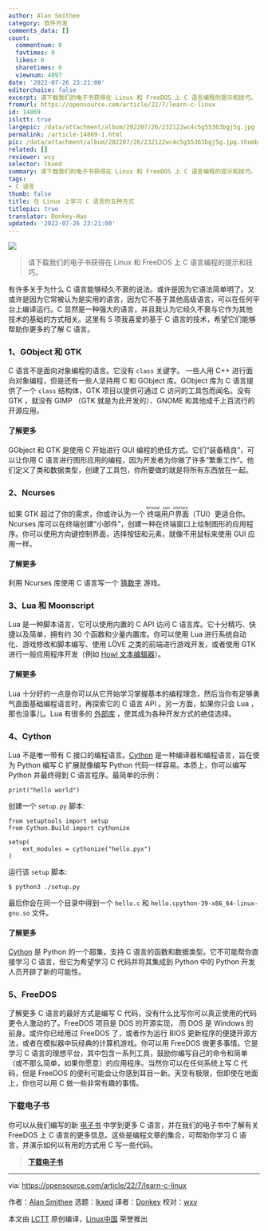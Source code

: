 ```yaml
---
author: Alan Smithee
category: 软件开发
comments_data: []
count:
  commentnum: 0
  favtimes: 0
  likes: 0
  sharetimes: 0
  viewnum: 4897
date: '2022-07-26 23:21:00'
editorchoice: false
excerpt: 请下载我们的电子书获得在 Linux 和 FreeDOS 上 C 语言编程的提示和技巧。
fromurl: https://opensource.com/article/22/7/learn-c-linux
id: 14869
islctt: true
largepic: /data/attachment/album/202207/26/232122wc4c5g55363bgj5g.jpg
permalink: /article-14869-1.html
pic: /data/attachment/album/202207/26/232122wc4c5g55363bgj5g.jpg.thumb.jpg
related: []
reviewer: wxy
selector: lkxed
summary: 请下载我们的电子书获得在 Linux 和 FreeDOS 上 C 语言编程的提示和技巧。
tags:
- C 语言
thumb: false
title: 在 Linux 上学习 C 语言的五种方式
titlepic: true
translator: Donkey-Hao
updated: '2022-07-26 23:21:00'
---
```


![](/data/attachment/album/202207/26/232122wc4c5g55363bgj5g.jpg)



> 
> 请下载我们的电子书获得在 Linux 和 FreeDOS 上 C 语言编程的提示和技巧。
> 
> 
> 


有许多关于为什么 C 语言能够经久不衰的说法。或许是因为它语法简单明了。又或许是因为它常被认为是实用的语言，因为它不基于其他高级语言，可以在任何平台上编译运行。C 显然是一种强大的语言，并且我认为它经久不衰与它作为其他技术的基础的方式相关。这里有 5 项我喜爱的基于 C 语言的技术，希望它们能够帮助你更多的了解 C 语言。


### 1、GObject 和 GTK


C 语言不是面向对象编程的语言。它没有 `class` 关键字。 一些人用 C++ 进行面向对象编程，但是还有一些人坚持用 C 和 GObject 库。GObject 库为 C 语言提供了一个 `class` 结构体，GTK 项目以提供可通过 C 访问的工具包而闻名。没有 GTK ，就没有 GIMP （GTK 就是为此开发的）、GNOME 和其他成千上百流行的开源应用。


#### 了解更多


GObject 和 GTK 是使用 C 开始进行 GUI 编程的绝佳方式。它们“装备精良”，可以让你用 C 语言进行图形应用的编程，因为开发者为你做了许多“繁重工作”。他们定义了类和数据类型，创建了工具包，你所要做的就是将所有东西放在一起。


### 2、Ncurses


如果 GTK 超过了你的需求，你或许认为一个<ruby> 终端用户界面 <rt>  terminal user interface </rt></ruby>（TUI）更适合你。Ncurses 库可以在终端创建“小部件”，创建一种在终端窗口上绘制图形的应用程序。你可以使用方向键控制界面，选择按钮和元素，就像不用鼠标来使用 GUI 应用一样。


#### 了解更多


利用 Ncurses 库使用 C 语言写一个 [猜数字](https://opensource.com/article/21/8/guess-number-game-ncurses-linux) 游戏。


### 3、Lua 和 Moonscript


Lua 是一种脚本语言，它可以使用内置的 C API 访问 C 语言库。它十分精巧、快捷以及简单，拥有约 30 个函数和少量内置库。你可以使用 Lua 进行系统自动化、游戏修改和脚本编写、使用 LÖVE 之类的前端进行游戏开发，或者使用 GTK 进行一般应用程序开发（例如 [Howl 文本编辑器](https://opensource.com/article/20/12/howl)）。


#### 了解更多


Lua 十分好的一点是你可以从它开始学习掌握基本的编程理念，然后当你有足够勇气直面基础编程语言时，再探索它的 C 语言 API 。另一方面，如果你只会 Lua ，那也没事儿。Lua 有很多的 [外部库](https://opensource.com/article/19/11/getting-started-luarocks) ，使其成为各种开发方式的绝佳选择。


### 4、Cython


Lua 不是唯一带有 C 接口的编程语言。[Cython](http://cython.org) 是一种编译器和编程语言，旨在使为 Python 编写 C 扩展就像编写 Python 代码一样容易。本质上，你可以编写 Python 并最终得到 C 语言程序。最简单的示例：



```
print("hello world")

```

创建一个 `setup.py` 脚本:



```
from setuptools import setup
from Cython.Build import cythonize

setup(
    ext_modules = cythonize("hello.pyx")
)

```

运行该 `setup` 脚本:



```
$ python3 ./setup.py

```

最后你会在同一个目录中得到一个 `hello.c` 和 `hello.cpython-39-x86_64-linux-gnu.so` 文件。


#### 了解更多


[Cython](https://opensource.com/article/21/4/cython) 是 Python 的一个超集，支持 C 语言的函数和数据类型。它不可能帮你直接学习 C 语言，但它为希望学习 C 代码并将其集成到 Python 中的 Python 开发人员开辟了新的可能性。


### 5、FreeDOS


了解更多 C 语言的最好方式是编写 C 代码，没有什么比写你可以真正使用的代码更令人激动的了。FreeDOS 项目是 DOS 的开源实现， 而 DOS 是 Windows 的前身。或许你已经用过 FreeDOS 了，或者作为运行 BIOS 更新程序的便捷开源方法，或者在模拟器中玩经典的计算机游戏。你可以用 FreeDOS 做更多事情。它是学习 C 语言的理想平台，其中包含一系列工具，鼓励你编写自己的命令和简单（或不那么简单，如果你愿意）的应用程序。当然你可以在任何系统上写 C 代码，但是 FreeDOS 的便利可能会让你感到耳目一新。天空有极限，但即使在地面上，你也可以用 C 做一些非常有趣的事情。


### 下载电子书


你可以从我们编写的新 [电子书](https://opensource.com/downloads/guide-c-programming) 中学到更多 C 语言，并在我们的电子书中了解有关 FreeDOS 上 C 语言的更多信息。这些是编程文章的集合，可帮助你学习 C 语言，并演示如何以有用的方式用 C 写一些代码。



> 
> **[下载电子书](https://opensource.com/downloads/guide-c-programming)**
> 
> 
> 




---


via: <https://opensource.com/article/22/7/learn-c-linux>


作者：[Alan Smithee](https://opensource.com/users/alansmithee) 选题：[lkxed](https://github.com/lkxed) 译者：[Donkey](https://github.com/Donkey-Hao) 校对：[wxy](https://github.com/wxy)


本文由 [LCTT](https://github.com/LCTT/TranslateProject) 原创编译，[Linux中国](https://linux.cn/) 荣誉推出